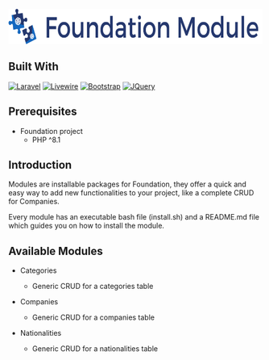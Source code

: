 <br />
<div align="center">
  <a href="#">
    <img src="./logo.png" alt="Logo" height="70">
  </a>
</div>

## Built With

[![Laravel][Laravel.com]][Laravel-url]
[![Livewire][Livewire.com]][Livewire-url]
[![Bootstrap][Bootstrap.com]][Bootstrap-url]
[![JQuery][JQuery.com]][JQuery-url]

[Laravel.com]: https://img.shields.io/badge/Laravel-FF2D20?style=for-the-badge&logo=laravel&logoColor=white
[Laravel-url]: https://laravel.com

[Livewire.com]: https://img.shields.io/badge/Livewire-fb6fa9?style=for-the-badge&logo=livewire&logoColor=white
[Livewire-url]: https://jquery.com

[Bootstrap.com]: https://img.shields.io/badge/Bootstrap-563D7C?style=for-the-badge&logo=bootstrap&logoColor=white
[Bootstrap-url]: https://getbootstrap.com

[JQuery.com]: https://img.shields.io/badge/jQuery-0769AD?style=for-the-badge&logo=jquery&logoColor=white
[JQuery-url]: https://jquery.com

## Prerequisites

* Foundation project
  * PHP ^8.1

## Introduction

Modules are installable packages for Foundation, they offer a quick and easy way to add new functionalities
to your project, like a complete CRUD for Companies. 

Every module has an executable bash file (install.sh) and a README.md file which guides you on 
how to install the module.

## Available Modules

* Categories
  * Generic CRUD for a categories table

* Companies
  * Generic CRUD for a companies table

* Nationalities
  * Generic CRUD for a nationalities table
